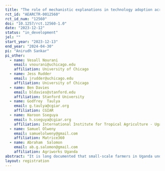 ```yaml
---
title: "The role of mechanistic explanations in technology adoption across contexts: Evidence from Uganda"
rct_id: "AEARCTR-0012560"
rct_id_num: "12560"
doi: "10.1257/rct.12560-1.0"
date: "2023-12-12"
status: "in_development"
jel: ""
start_year: "2023-12-13"
end_year: "2024-04-30"
pi: "Anirudh Sankar"
pi_other:
  - name: Vesall Nourani
    email: vnourani@uchicago.edu
    affiliation: University of Chicago
  - name: Jess Rudder
    email: jrudder@uchicago.edu
    affiliation: University of Chicago
  - name: Ben Davies
    email: bldavies@stanford.edu
    affiliation: Stanford University
  - name: Godfrey  Taulya
    email: g.taulya@cgiar.org
    affiliation: CGIAR
  - name: Haroon Sseguya
    email: h.sseguya@cgiar.org
    affiliation: International Institute for Tropical Agriculture - Uganda
  - name: Samuel Olweny
    email: samuelolweny@gmail.com
    affiliation: Matrice360
  - name: Abraham  Salomon
    email: ab.g.salomon@gmail.com
    affiliation: Agriworks Uganda
abstract: "It is long documented that small-scale farmers in Uganda under-adopt technologies like inorganic fertilizers despite their productivity advantages. A critical obstacle arises in how farmers learn about these technologies. Farmers frequently witness others’ impressive results with an agricultural technology, yet remain unconvinced that it will work as well for themselves. Indeed, simply copying others’ fertilizer practices may fail to replicate their success, as African soil and weather conditions vary quickly over small distances and affect fertilizer results. We consider a novel intervention in Eastern Uganda for helping farmers translate others’ fertilizer results to their own context, even if underlying conditions differ. In particular, we study whether providing mechanistic explanations of *why* fertilizers produce a particular result helps farmers deduce what, if anything, would change in a result for themselves, and tailor an observed practice accordingly."
layout: registration
---
```


